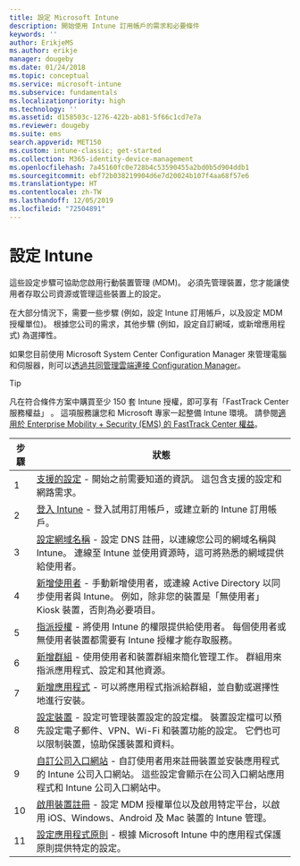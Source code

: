 ```yaml
---
title: 設定 Microsoft Intune
description: 開始使用 Intune 訂用帳戶的需求和必要條件
keywords: ''
author: ErikjeMS
ms.author: erikje
manager: dougeby
ms.date: 01/24/2018
ms.topic: conceptual
ms.service: microsoft-intune
ms.subservice: fundamentals
ms.localizationpriority: high
ms.technology: ''
ms.assetid: d158503c-1276-422b-ab81-5f66c1cd7e7a
ms.reviewer: dougeby
ms.suite: ems
search.appverid: MET150
ms.custom: intune-classic; get-started
ms.collection: M365-identity-device-management
ms.openlocfilehash: 7a45160fc0e728b4c53590455a2bd0b5d904ddb1
ms.sourcegitcommit: ebf72b038219904d6e7d20024b107f4aa68f57e6
ms.translationtype: HT
ms.contentlocale: zh-TW
ms.lasthandoff: 12/05/2019
ms.locfileid: "72504891"
---
```

# <a name="set-up-intune"></a>設定 Intune

這些設定步驟可協助您啟用行動裝置管理 (MDM)。 必須先管理裝置，您才能讓使用者存取公司資源或管理這些裝置上的設定。

在大部分情況下，需要一些步驟 (例如，設定 Intune 訂用帳戶，以及設定 MDM 授權單位)。 根據您公司的需求，其他步驟 (例如，設定自訂網域，或新增應用程式) 為選擇性。

如果您目前使用 Microsoft System Center Configuration Manager 來管理電腦和伺服器，則可以[透過共同管理雲端連接 Configuration Manager](https://docs.microsoft.com/sccm/comanage/overview)。

>[!TIP]
>凡在符合條件方案中購買至少 150 套 Intune 授權，即可享有「FastTrack Center 服務權益」  。 這項服務讓您和 Microsoft 專家一起整備 Intune 環境。 請參閱[適用於 Enterprise Mobility + Security (EMS) 的 FastTrack Center 權益](https://docs.microsoft.com/enterprise-mobility-security/Solutions/enterprise-mobility-fasttrack-program)。



| 步驟 |                                                                                                                       狀態                                                                                                                       |
|-------|----------------------------------------------------------------------------------------------------------------------------------------------------------------------------------------------------------------------------------------------------|
|   1   |                                        [支援的設定](supported-devices-browsers.md) - 開始之前需要知道的資訊。 這包含支援的設定和網路需求。                                         |
|   2   |                                                                 [登入 Intune](account-sign-up.md) - 登入試用訂用帳戶，或建立新的 Intune 訂用帳戶。                                                                  |
|   3   |                [設定網域名稱](custom-domain-name-configure.md) - 設定 DNS 註冊，以連線您公司的網域名稱與 Intune。 連線至 Intune 並使用資源時，這可將熟悉的網域提供給使用者。                |
|   4   |                                   [新增使用者](users-add.md) - 手動新增使用者，或連線 Active Directory 以同步使用者與 Intune。 例如，除非您的裝置是「無使用者」Kiosk 裝置，否則為必要項目。                                    |
|   5   |                                            [指派授權](../licenses-assign.md) - 將使用 Intune 的權限提供給使用者。 每個使用者或無使用者裝置都需要有 Intune 授權才能存取服務。                                             |
|   6   |                                               [新增群組](../groups-add.md) - 使用使用者和裝置群組來簡化管理工作。 群組用來指派應用程式、設定和其他資源。                                                |
|   7   |                                                                        [新增應用程式](../apps/apps-add.md) - 可以將應用程式指派給群組，並自動或選擇性地進行安裝。                                                                         |
|   8   | [設定裝置](../configuration/device-profiles.md) - 設定可管理裝置設定的設定檔。 裝置設定檔可以預先設定電子郵件、VPN、Wi-Fi 和裝置功能的設定。 它們也可以限制裝置，協助保護裝置和資料。 |
|   9   |       [自訂公司入口網站](../apps/company-portal-app.md) - 自訂使用者用來註冊裝置並安裝應用程式的 Intune 公司入口網站。 這些設定會顯示在公司入口網站應用程式和 Intune 公司入口網站中。       |
|  10   |                                [啟用裝置註冊](mdm-authority-set.md) - 設定 MDM 授權單位以及啟用特定平台，以啟用 iOS、Windows、Android 及 Mac 裝置的 Intune 管理。                                 |
|  11   |                                                        [設定應用程式原則](../apps/app-protection-policy.md) - 根據 Microsoft Intune 中的應用程式保護原則提供特定的設定。                                                         |

